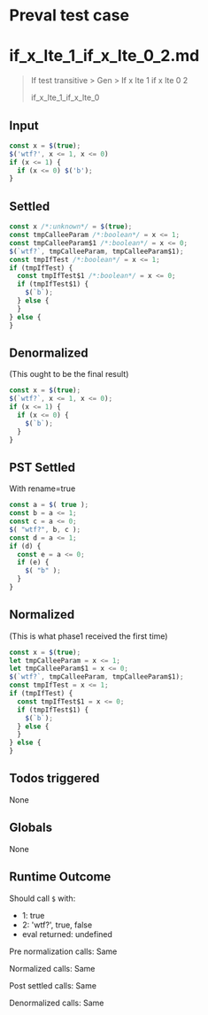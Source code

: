 # Preval test case

# if_x_lte_1_if_x_lte_0_2.md

> If test transitive > Gen > If x lte 1 if x lte 0 2
>
> if_x_lte_1_if_x_lte_0

## Input

`````js filename=intro
const x = $(true);
$('wtf?', x <= 1, x <= 0)
if (x <= 1) {
  if (x <= 0) $('b');
}
`````


## Settled


`````js filename=intro
const x /*:unknown*/ = $(true);
const tmpCalleeParam /*:boolean*/ = x <= 1;
const tmpCalleeParam$1 /*:boolean*/ = x <= 0;
$(`wtf?`, tmpCalleeParam, tmpCalleeParam$1);
const tmpIfTest /*:boolean*/ = x <= 1;
if (tmpIfTest) {
  const tmpIfTest$1 /*:boolean*/ = x <= 0;
  if (tmpIfTest$1) {
    $(`b`);
  } else {
  }
} else {
}
`````


## Denormalized
(This ought to be the final result)

`````js filename=intro
const x = $(true);
$(`wtf?`, x <= 1, x <= 0);
if (x <= 1) {
  if (x <= 0) {
    $(`b`);
  }
}
`````


## PST Settled
With rename=true

`````js filename=intro
const a = $( true );
const b = a <= 1;
const c = a <= 0;
$( "wtf?", b, c );
const d = a <= 1;
if (d) {
  const e = a <= 0;
  if (e) {
    $( "b" );
  }
}
`````


## Normalized
(This is what phase1 received the first time)

`````js filename=intro
const x = $(true);
let tmpCalleeParam = x <= 1;
let tmpCalleeParam$1 = x <= 0;
$(`wtf?`, tmpCalleeParam, tmpCalleeParam$1);
const tmpIfTest = x <= 1;
if (tmpIfTest) {
  const tmpIfTest$1 = x <= 0;
  if (tmpIfTest$1) {
    $(`b`);
  } else {
  }
} else {
}
`````


## Todos triggered


None


## Globals


None


## Runtime Outcome


Should call `$` with:
 - 1: true
 - 2: 'wtf?', true, false
 - eval returned: undefined

Pre normalization calls: Same

Normalized calls: Same

Post settled calls: Same

Denormalized calls: Same
